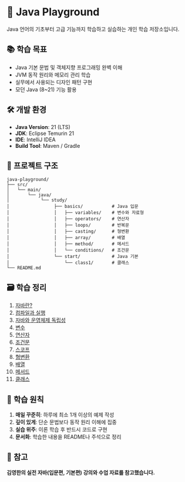 # 🎯 Java Playground

Java 언어의 기초부터 고급 기능까지 학습하고 실습하는 개인 학습 저장소입니다.

## 📚 학습 목표

- Java 기본 문법 및 객체지향 프로그래밍 완벽 이해
- JVM 동작 원리와 메모리 관리 학습
- 실무에서 사용되는 디자인 패턴 구현
- 모던 Java (8~21) 기능 활용

## 🛠️ 개발 환경

- **Java Version**: 21 (LTS)
- **JDK**: Eclipse Temurin 21
- **IDE**: IntelliJ IDEA
- **Build Tool**: Maven / Gradle

## 📁 프로젝트 구조

```
java-playground/
├── src/
│   └── main/
│       └── java/
│            └── study/
│                 ├── basics/           # Java 입문
│                 │   ├── variables/    # 변수와 자료형
│                 │   ├── operators/    # 연산자
│                 │   ├── loops/        # 반복문
│                 │   ├── casting/      # 형변환
│                 │   ├── array/        # 배열
│                 │   ├── method/       # 메서드
│                 │   └── conditions/   # 조건문
│                 └── start/            # Java 기본
│                     └── class1/       # 클래스
└── README.md
```

## 🗃️ 학습 정리

1. [자바란?](https://www.notion.so/27a8e70ba5ff804c8806e5ae21ccbf08?source=copy_link)
2. [컴파일과 실행](https://www.notion.so/27a8e70ba5ff80c79859d46aa0a503f2?source=copy_link)
3. [자바와 운영체제 독립성](https://www.notion.so/27a8e70ba5ff807a9a5ad3e95a85d7bf?source=copy_link)
4. [변수](https://www.notion.so/27a8e70ba5ff807db59ec14c7ccb2dd4?source=copy_link)
5. [연산자](https://www.notion.so/27b8e70ba5ff809f9cf4ef92412d8dcf?source=copy_link)
6. [조건문](https://www.notion.so/27b8e70ba5ff8032a5f0cfab9bc7bc97?source=copy_link)
7. [스코프](https://www.notion.so/27c8e70ba5ff80f1835bfced1bba7440?source=copy_link)
8. [형변환](https://www.notion.so/27c8e70ba5ff8038a4a1db197afb34c8?source=copy_link)
9. [배열](https://www.notion.so/27d8e70ba5ff80f0a4acff7856a37361?source=copy_link)
10. [메서드](https://www.notion.so/27d8e70ba5ff8090b0b5fafad1e90437?source=copy_link)
11. [클래스](https://www.notion.so/27d8e70ba5ff80b0bd54e21507d2f94e?source=copy_link)

## 🎯 학습 원칙

1. **매일 꾸준히**: 하루에 최소 1개 이상의 예제 작성
2. **깊이 있게**: 단순 문법보다 동작 원리 이해에 집중
3. **실습 위주**: 이론 학습 후 반드시 코드로 구현
5. **문서화**: 학습한 내용을 README나 주석으로 정리

## 📄 참고

**김영한의 실전 자바(입문편, 기본편) 강의와 수업 자료를 참고했습니다.**
